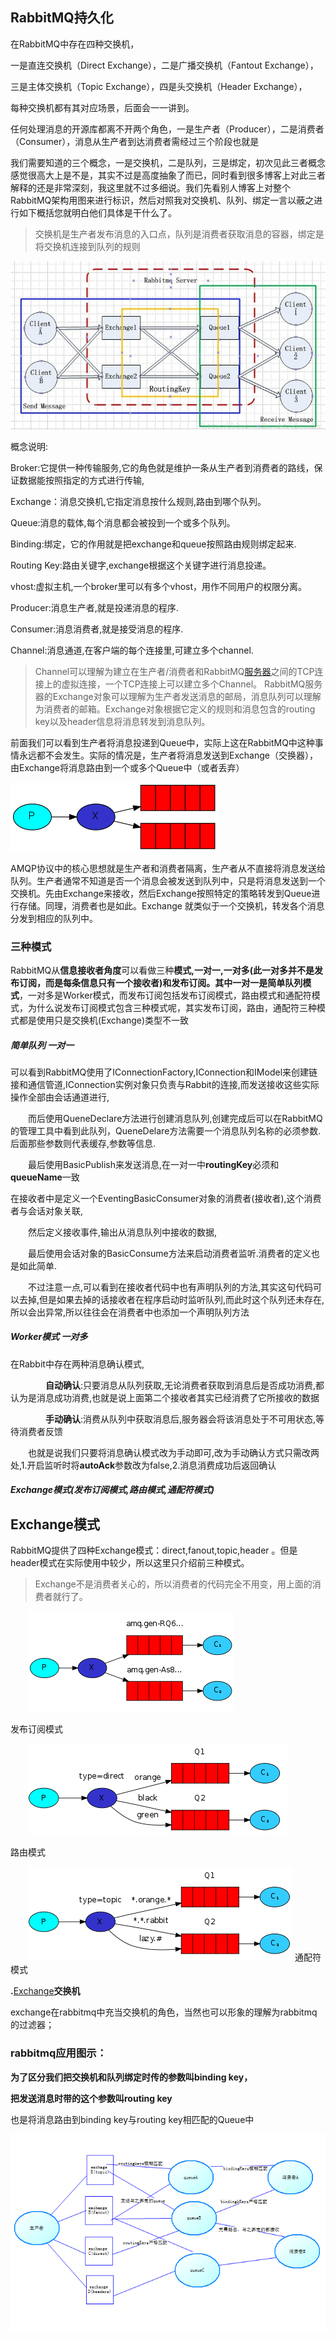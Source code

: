 ## **RabbitMQ持久化**

在RabbitMQ中存在四种交换机，

一是直连交换机（Direct Exchange），二是广播交换机（Fantout Exchange），

三是主体交换机（Topic Exchange），四是头交换机（Header Exchange），

每种交换机都有其对应场景，后面会一一讲到。

任何处理消息的开源库都离不开两个角色，一是生产者（Producer），二是消费者（Consumer），消息从生产者到达消费者需经过三个阶段也就是

我们需要知道的三个概念，一是交换机，二是队列，三是绑定，初次见此三者概念感觉很高大上是不是，其实不过是高度抽象了而已，同时看到很多博客上对此三者解释的还是非常深刻，我这里就不过多细说。我们先看别人博客上对整个RabbitMQ架构用图来进行标识，然后对照我对交换机、队列、绑定一言以蔽之进行如下概括您就明白他们具体是干什么了。

> 交换机是生产者发布消息的入口点，队列是消费者获取消息的容器，绑定是将交换机连接到队列的规则



![1553042863247](assets/1553042863247.png)



概念说明: 

Broker:它提供一种传输服务,它的角色就是维护一条从生产者到消费者的路线，保证数据能按照指定的方式进行传输, 

Exchange：消息交换机,它指定消息按什么规则,路由到哪个队列。 

Queue:消息的载体,每个消息都会被投到一个或多个队列。 



Binding:绑定，它的作用就是把exchange和queue按照路由规则绑定起来. 

Routing Key:路由关键字,exchange根据这个关键字进行消息投递。 



vhost:虚拟主机,一个broker里可以有多个vhost，用作不同用户的权限分离。 

Producer:消息生产者,就是投递消息的程序. 

Consumer:消息消费者,就是接受消息的程序. 

Channel:消息通道,在客户端的每个连接里,可建立多个channel.

> Channel可以理解为建立在生产者/消费者和RabbitMQ[服务器](https://www.baidu.com/s?wd=%E6%9C%8D%E5%8A%A1%E5%99%A8&tn=24004469_oem_dg&rsv_dl=gh_pl_sl_csd)之间的TCP连接上的虚拟连接，一个TCP连接上可以建立多个Channel。 RabbitMQ服务器的Exchange对象可以理解为生产者发送消息的邮局，消息队列可以理解为消费者的邮箱。Exchange对象根据它定义的规则和消息包含的routing key以及header信息将消息转发到消息队列。
>



前面我们可以看到生产者将消息投递到Queue中，实际上这在RabbitMQ中这种事情永远都不会发生。实际的情况是，生产者将消息发送到Exchange（交换器），由Exchange将消息路由到一个或多个Queue中（或者丢弃）

![img](assets/668104-20170921103936196-1276961789.png)

AMQP协议中的核心思想就是生产者和消费者隔离，生产者从不直接将消息发送给队列。生产者通常不知道是否一个消息会被发送到队列中，只是将消息发送到一个交换机。先由Exchange来接收，然后Exchange按照特定的策略转发到Queue进行存储。同理，消费者也是如此。Exchange  就类似于一个交换机，转发各个消息分发到相应的队列中。

### 三种**模式**

RabbitMQ从**信息接收者角度**可以看做三种**模式,一对一,一对多(此一对多并不是发布订阅，而是每条信息只有一个接收者)**和**发布订阅。**其中一对一是**简单队列模式**，一对多是Worker模式，而发布订阅包括发布订阅模式，路由模式和通配符模式，为什么说发布订阅模式包含三种模式呢，其实发布订阅，路由，通配符三种模式都是使用只是交换机(Exchange)类型不一致

##### 简单队列 	一对一

可以看到RabbitMQ使用了IConnectionFactory,IConnection和IModel来创建链接和通信管道,IConnection实例对象只负责与Rabbit的连接,而发送接收这些实际操作全部由会话通道进行,

　　而后使用QueneDeclare方法进行创建消息队列,创建完成后可以在RabbitMQ的管理工具中看到此队列，QueneDelare方法需要一个消息队列名称的必须参数.后面那些参数则代表缓存,参数等信息.

　　最后使用BasicPublish来发送消息,在一对一中**routingKey**必须和 **queueName**一致

在接收者中是定义一个EventingBasicConsumer对象的消费者(接收者),这个消费者与会话对象关联,

　　然后定义接收事件,输出从消息队列中接收的数据,

　　最后使用会话对象的BasicConsume方法来启动消费者监听.消费者的定义也是如此简单.

　　不过注意一点,可以看到在接收者代码中也有声明队列的方法,其实这句代码可以去掉,但是如果去掉的话接收者在程序启动时监听队列,而此时这个队列还未存在,所以会出异常,所以往往会在消费者中也添加一个声明队列方法

##### Worker模式	一对多

在Rabbit中存在两种消息确认模式,

　　　　**自动确认**:只要消息从队列获取,无论消费者获取到消息后是否成功消费,都认为是消息成功消费,也就是说上面第二个接收者其实已经消费了它所接收的数据

　　　　**手动确认**:消费从队列中获取消息后,服务器会将该消息处于不可用状态,等待消费者反馈

　　也就是说我们只要将消息确认模式改为手动即可,改为手动确认方式只需改两处,1.开启监听时将**autoAck**参数改为false,2.消息消费成功后返回确认

##### Exchange模式(发布订阅模式,路由模式,通配符模式)

## Exchange模式

RabbitMQ提供了四种Exchange模式：direct,fanout,topic,header 。但是 header模式在实际使用中较少，所以这里只介绍前三种模式。

> Exchange不是消费者关心的，所以消费者的代码完全不用变，用上面的消费者就行了。

　　![img](assets/1147658-20180819134715685-537361999-1553043403019.png)    

发布订阅模式

　　![img](assets/1147658-20180819134526075-725378345.png)   

路由模式        

　　![img](assets/1147658-20180819134546368-1304949252.png)   通配符模式

 **.**[Exchange](https://www.baidu.com/s?wd=Exchange&tn=24004469_oem_dg&rsv_dl=gh_pl_sl_csd)**交换机**

  exchange在rabbitmq中充当交换机的角色，当然也可以形象的理解为rabbitmq的过滤器；

### rabbitmq应用图示：

**为了区分我们把交换机和队列绑定时传的参数叫binding key，**

**把发送消息时带的这个参数叫routing key**



也是将消息路由到binding key与routing key相匹配的Queue中

![1553046350541](assets/1553046350541.png)

